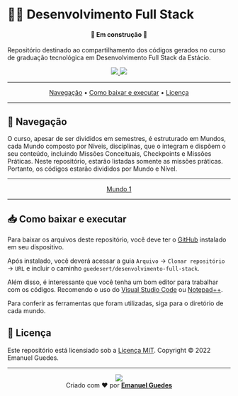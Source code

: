 # 👨‍💻 Desenvolvimento Full Stack
<h4 align="center">🚧 Em construção 🚧</h4>

Repositório destinado ao compartilhamento dos códigos gerados no curso de graduação tecnológica em Desenvolvimento Full Stack da Estácio.

<a href="#">
    <p align="center">
        <img src="https://img.shields.io/github/directory-file-count/guedesert/desenvolvimento-full-stack?style=for-the-badge&color=brightgreen&label=arquivos">
        <img src="https://img.shields.io/github/repo-size/guedesert/desenvolvimento-full-stack?style=for-the-badge&color=brightgreen&label=tamanho"/>
    </p>
</a>
<hr>
<div align="center">
    <a href="#-navegação">Navegação</a> • 
    <a href="#-como-baixar-e-executar">Como baixar e executar</a> • 
    <a href="#-licença">Licença</a>
</div>
<hr>

## 🧭 Navegação
O curso, apesar de ser divididos em semestres, é estruturado em Mundos, cada Mundo composto por Níveis, disciplinas, que o integram e dispõem o seu conteúdo, incluindo Missões Conceituais, Checkpoints e Missões Práticas. Neste repositório, estarão listadas somente as missões práticas. Portanto, os códigos estarão divididos por Mundo e Nível.

<hr>
<div align="center">
    <a href="./mundo1">Mundo 1</a>
</div>
<hr>

## 📥 Como baixar e executar
Para baixar os arquivos deste repositório, você deve ter o [GitHub](https://github.com/) instalado em seu dispositivo.

Após instalado, você deverá acessar a guia `Arquivo` → `Clonar repositório` → `URL` e incluir o caminho `guedesert/desenvolvimento-full-stack`.

Além disso, é interessante que você tenha um bom editor para trabalhar com os códigos. Recomendo o uso do [Visual Studio Code](https://code.visualstudio.com/) ou [Notepad++](https://notepad-plus-plus.org/).

Para conferir as ferramentas que foram utilizadas, siga para o diretório de cada mundo.

## 📃 Licença
Este repositório está licensiado sob a [Licença MIT](./LICENSE). Copyright © 2022 Emanuel Guedes.

<hr>
<div align="center">
<a href="./LICENSE"><img src="https://img.shields.io/github/license/guedesert/desenvolvimento-full-stack?style=for-the-badge&color=brightgreen"/></a>
<br/>
Criado com ❤ por <a href="https://br.linkedin.com/in/guedesert"><b>Emanuel Guedes</b></a>
</div>